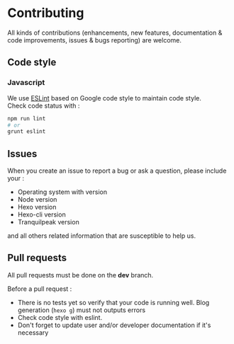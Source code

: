 # Contributing #

All kinds of contributions (enhancements, new features, documentation & code improvements, issues & bugs reporting) are welcome.

## Code style ##

### Javascript

We use [ESLint](http://eslint.org) based on Google code style to maintain code style.  
Check code status with :
``` bash
npm run lint
# or
grunt eslint
```

## Issues ##

When you create an issue to report a bug or ask a question, please include your :

 - Operating system with version
 - Node version
 - Hexo version
 - Hexo-cli version
 - Tranquilpeak version

and all others related information that are susceptible to help us.

## Pull requests ##

All pull requests must be done on the **dev** branch.

Before a pull request :

 - There is no tests yet so verify that your code is running well. Blog generation (`hexo g`) must not outputs errors
 - Check code style with eslint.
 - Don't forget to update user and/or developer documentation if it's necessary
 
